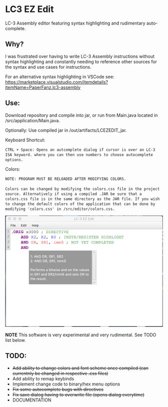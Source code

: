 # LC3 EZ Edit
LC-3 Assembly editor featuring syntax highlighting and rudimentary auto-complete.

## Why?
I was frustrated over having to write LC-3 Assembly instructions without syntax highlighting and constantly needing to reference other  sources for the syntax and use cases for instructions. 

For an alternative syntax highlighting in VSCode see: https://marketplace.visualstudio.com/itemdetails?itemName=PaperFanz.lc3-assembly

## Use:
  Download repository and compile into jar, or run from Main.java located in /src/application/Main.java.
  
  Optionally: Use compiled jar in /out/artifacts/LCEZEDIT_jar.
  
  Keyboard Shortcut:
  
    CTRL + Space: Opens an autcomplete dialog if cursor is over an LC-3 ISA keyword. where you can then use numbers to choose autocomplete      options.

  Colors:
  
    NOTE: PROGRAM MUST BE RELOADED AFTER MODIFYING COLORS.
   
    Colors can be changed by modifying the colors.css file in the project source. Alternatively if using a compiled .JAR be sure that a colors.css file is in the same directory as the JAR file. If you wish to change the default colors of the application that can be done by  modifying 'colors.css' in /src/editor/colors.css.

![alt text](https://github.com/ctfloyd/LC3EzEdit/blob/master/ss1.png "Image of LC3 EZ Edit")

**NOTE**
This software is very experimental and very rudimental. See TODO list below.

    
## TODO:
  * ~~Add ability to change colors and font scheme once compiled (can currentnly be changed in respective .css files)~~
  * Add ability to remap keybinds
  * Implement change code to binary/hex menu options
  * ~~Fix some autocomplete bugs with directives~~
  * ~~Fix save dialog having to overwrite file (opens dialog everytime)~~
  * DOCUMENTATION
